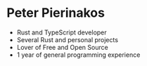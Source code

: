 # Peter Pierinakos

- Rust and TypeScript developer
- Several Rust and personal projects
- Lover of Free and Open Source
- 1 year of general programming experience

<!---
QueryFailedException/QueryFailedException is a ✨ special ✨ repository because its `README.md` (this file) appears on your GitHub profile.
You can click the Preview link to take a look at your changes.
--->
